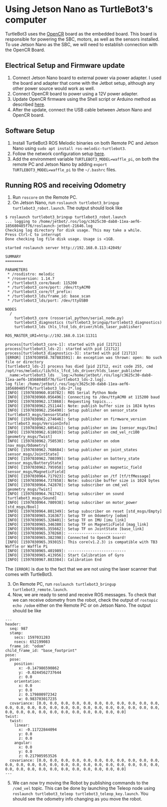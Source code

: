 # Using Jetson Nano as TurtleBot3's computer
TurtleBot3 uses the [OpenCR](https://emanual.robotis.com/docs/en/platform/turtlebot3/appendix_opencr1_0/) board as the embedded board. This board is responsible for powering the SBC, motors, as well as the sensors installed. To use Jetson Nano as the SBC, we will need to establish connection with the OpenCR Board.

## Electrical Setup and Firmware update
1. Connect Jetson Nano board to external power via power adapter. I used the board and adapter that come with the Jetbot setup, although any other power source would work as well.
2. Connect OpenCR board to power using a 12V power adapter. 
3. Update OpenCR firmware using the Shell script or Arduino method as described [here](https://emanual.robotis.com/docs/en/platform/turtlebot3/opencr_setup/).
4. After the update, connect the USB cable between Jetson Nano and OpenCR board.

## Software Setup
1. Install TurtleBot3 ROS Melodic binaries on both Remote PC and Jetson Nano using `sudo apt install ros-melodic-turtlebot3`.
2. Follow the network configuration setup [here](https://emanual.robotis.com/docs/en/platform/turtlebot3/pc_setup/#network-configuration).
3. Add the environment variable `TURTLEBOT3_MODEL=waffle_pi`, on both the remote PC and Jetson Nano by adding `export TURTLEBOT3_MODEL=waffle_pi` to the `~/.bashrc` files.

## Running ROS and receiving Odometry
1. Run `roscore` on the Remote PC.
2. On Jetson Nano, run `roslaunch turtlebot3_bringup turtlebot3_robot.launch`. The output should look like 
```
$ roslaunch turtlebot3_bringup turtlebot3_robot.launch
... logging to /home/jetbot/.ros/log/c3625c30-dab8-11ea-aef6-185680485f76/roslaunch-jetbot-21646.log
Checking log directory for disk usage. This may take a while.
Press Ctrl-C to interrupt
Done checking log file disk usage. Usage is <1GB.

started roslaunch server http://192.168.0.113:42049/

SUMMARY
========

PARAMETERS
 * /rosdistro: melodic
 * /rosversion: 1.14.7
 * /turtlebot3_core/baud: 115200
 * /turtlebot3_core/port: /dev/ttyACM0
 * /turtlebot3_core/tf_prefix: 
 * /turtlebot3_lds/frame_id: base_scan
 * /turtlebot3_lds/port: /dev/ttyUSB0

NODES
  /
    turtlebot3_core (rosserial_python/serial_node.py)
    turtlebot3_diagnostics (turtlebot3_bringup/turtlebot3_diagnostics)
    turtlebot3_lds (hls_lfcd_lds_driver/hlds_laser_publisher)

ROS_MASTER_URI=http://192.168.0.114:11311

process[turtlebot3_core-1]: started with pid [21711]
process[turtlebot3_lds-2]: started with pid [21712]
process[turtlebot3_diagnostics-3]: started with pid [21713]
[ERROR] [1597030958.787883591]: An exception was thrown: open: No such file or directory
[turtlebot3_lds-2] process has died [pid 21712, exit code 255, cmd /opt/ros/melodic/lib/hls_lfcd_lds_driver/hlds_laser_publisher __name:=turtlebot3_lds __log:=/home/jetbot/.ros/log/c3625c30-dab8-11ea-aef6-185680485f76/turtlebot3_lds-2.log].
log file: /home/jetbot/.ros/log/c3625c30-dab8-11ea-aef6-185680485f76/turtlebot3_lds-2*.log
[INFO] [1597030960.010782]: ROS Serial Python Node
[INFO] [1597030960.056496]: Connecting to /dev/ttyACM0 at 115200 baud
[INFO] [1597030962.173868]: Requesting topics...
[INFO] [1597030962.251144]: Note: publish buffer size is 1024 bytes
[INFO] [1597030962.256490]: Setup publisher on sensor_state [turtlebot3_msgs/SensorState]
[INFO] [1597030962.274646]: Setup publisher on firmware_version [turtlebot3_msgs/VersionInfo]
[INFO] [1597030962.605411]: Setup publisher on imu [sensor_msgs/Imu]
[INFO] [1597030962.618019]: Setup publisher on cmd_vel_rc100 [geometry_msgs/Twist]
[INFO] [1597030962.750530]: Setup publisher on odom [nav_msgs/Odometry]
[INFO] [1597030962.768684]: Setup publisher on joint_states [sensor_msgs/JointState]
[INFO] [1597030962.780399]: Setup publisher on battery_state [sensor_msgs/BatteryState]
[INFO] [1597030962.795958]: Setup publisher on magnetic_field [sensor_msgs/MagneticField]
[INFO] [1597030964.717923]: Setup publisher on /tf [tf/tfMessage]
[INFO] [1597030964.737858]: Note: subscribe buffer size is 1024 bytes
[INFO] [1597030964.742870]: Setup subscriber on cmd_vel [geometry_msgs/Twist]
[INFO] [1597030964.761742]: Setup subscriber on sound [turtlebot3_msgs/Sound]
[INFO] [1597030964.780938]: Setup subscriber on motor_power [std_msgs/Bool]
[INFO] [1597030964.801349]: Setup subscriber on reset [std_msgs/Empty]
[INFO] [1597030965.316367]: Setup TF on Odometry [odom]
[INFO] [1597030965.328401]: Setup TF on IMU [imu_link]
[INFO] [1597030965.346380]: Setup TF on MagneticField [mag_link]
[INFO] [1597030965.355662]: Setup TF on JointState [base_link]
[INFO] [1597030965.370260]: --------------------------
[INFO] [1597030965.382398]: Connected to OpenCR board!
[INFO] [1597030965.393015]: This core(v1.2.3) is compatible with TB3 Waffle or Waffle Pi
[INFO] [1597030965.401989]: --------------------------
[INFO] [1597030965.413956]: Start Calibration of Gyro
[INFO] [1597030967.883384]: Calibration End

```
The `[ERROR]` is due to the fact that we are not using the laser scanner that comes with TurtleBot3.

3. On Remote PC, run `roslaunch turtlebot3_bringup turtlebot3_remote.launch`.
4. Now, we are ready to send and receive ROS messages. To check that we can receive odometry from the robot, check the output of `rostopic echo /odom` either on the Remote PC or on Jetson Nano. The output should be like
```
---
header: 
  seq: 987
  stamp: 
    secs: 1597031283
    nsecs: 652199083
  frame_id: "odom"
child_frame_id: "base_footprint"
pose: 
  pose: 
    position: 
      x: -0.147986590862
      y: -0.0244562737644
      z: 0.0
    orientation: 
      x: 0.0
      y: 0.0
      z: 0.179800972342
      w: 0.983703017235
  covariance: [0.0, 0.0, 0.0, 0.0, 0.0, 0.0, 0.0, 0.0, 0.0, 0.0, 0.0, 0.0, 0.0, 0.0, 0.0, 0.0, 0.0, 0.0, 0.0, 0.0, 0.0, 0.0, 0.0, 0.0, 0.0, 0.0, 0.0, 0.0, 0.0, 0.0, 0.0, 0.0, 0.0, 0.0, 0.0, 0.0]
twist: 
  twist: 
    linear: 
      x: -0.11722844094
      y: 0.0
      z: 0.0
    angular: 
      x: 0.0
      y: 0.0
      z: 0.217905953526
  covariance: [0.0, 0.0, 0.0, 0.0, 0.0, 0.0, 0.0, 0.0, 0.0, 0.0, 0.0, 0.0, 0.0, 0.0, 0.0, 0.0, 0.0, 0.0, 0.0, 0.0, 0.0, 0.0, 0.0, 0.0, 0.0, 0.0, 0.0, 0.0, 0.0, 0.0, 0.0, 0.0, 0.0, 0.0, 0.0, 0.0]
---

```
5. We can now try moving the Robot by publishing commands to the `/cmd_vel` topic. This can be done by launching the Teleop node using `roslaunch turtlebot3_teleop turtlebot3_teleop_key.launch`. You should see the odometry info changing as you move the robot.